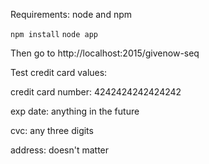 Requirements: node and npm

`npm install`
`node app`

Then go to http://localhost:2015/givenow-seq

Test credit card values:

credit card number: 4242424242424242

exp date: anything in the future

cvc: any three digits

address: doesn't matter
